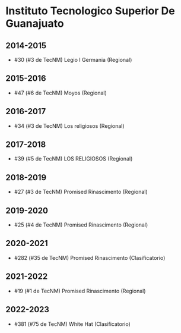 # Instituto Tecnologico Superior De Guanajuato

## 2014-2015

- #30 (#3 de TecNM) Legio I Germania (Regional)

## 2015-2016

- #47 (#6 de TecNM) Moyos (Regional)

## 2016-2017

- #34 (#3 de TecNM) Los religiosos (Regional)

## 2017-2018

- #39 (#5 de TecNM) LOS RELIGIOSOS (Regional)

## 2018-2019

- #27 (#3 de TecNM) Promised Rinascimento (Regional)

## 2019-2020

- #25 (#4 de TecNM) Promised Rinascimento (Regional)

## 2020-2021

- #282 (#35 de TecNM) Promised Rinascimento (Clasificatorio)

## 2021-2022

- #19 (#1 de TecNM) Promised Rinascimento (Regional)

## 2022-2023

- #381 (#75 de TecNM) White Hat (Clasificatorio)


